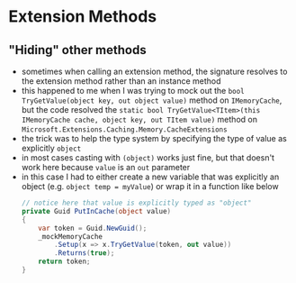 # Extension Methods

## "Hiding" other methods
- sometimes when calling an extension method, the signature resolves to the extension method rather than an instance method
- this happened to me when I was trying to mock out the `bool TryGetValue(object key, out object value)` method on `IMemoryCache`, but the code resolved the `static bool TryGetValue<TItem>(this IMemoryCache cache, object key, out TItem value)` method on `Microsoft.Extensions.Caching.Memory.CacheExtensions`
- the trick was to help the type system by specifying the type of value as explicitly `object`
- in most cases casting with `(object)` works just fine, but that doesn't work here because `value` is an `out` parameter
- in this case I had to either create a new variable that was explicitly an object (e.g. `object temp = myValue`) or wrap it in a function like below
    ```cs
    // notice here that value is explicitly typed as "object"
    private Guid PutInCache(object value)
    {
        var token = Guid.NewGuid();
        _mockMemoryCache
            .Setup(x => x.TryGetValue(token, out value))
            .Returns(true);
        return token;
    }
    ```